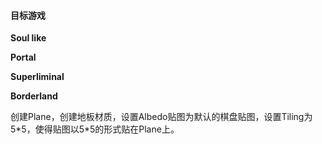 #### 目标游戏

**Soul like**

**Portal**

**Superliminal**

**Borderland**

创建Plane，创建地板材质，设置Albedo贴图为默认的棋盘贴图，设置Tiling为5*5，使得贴图以5\*5的形式贴在Plane上。